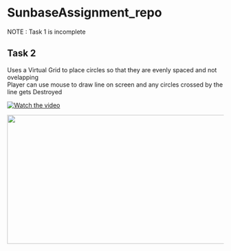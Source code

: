 # SunbaseAssignment_repo  
  
NOTE : Task 1 is incomplete  
  
## Task 2  
Uses a Virtual Grid to place circles so that they are evenly spaced and not ovelapping  
Player can use mouse to draw line on screen and any circles crossed by the line gets Destroyed  

[![Watch the video](https://img.youtube.com/vi/<VIDEO_ID>/hqdefault.jpg)](https://www.youtube.com/embed/V6Sr_SVnq1U)

[<img src="https://img.youtube.com/vi/<VIDEO_ID>/hqdefault.jpg" width="600" height="300"
/>](https://www.youtube.com/embed/V6Sr_SVnq1U)

